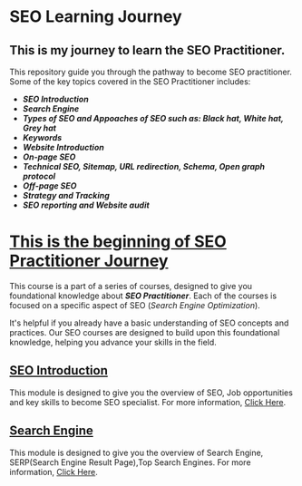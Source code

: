 # SEO Learning Journey
## This is my journey to learn the SEO Practitioner.
This repository guide you through the pathway to become SEO practitioner. Some of the key topics covered in the SEO Practitioner includes:
<b><i>
+ SEO Introduction
+ Search Engine
+ Types of SEO and Appoaches of SEO such as: Black hat, White hat, Grey hat 
+ Keywords
+ Website Introduction
+ On-page SEO
+ Technical SEO, Sitemap, URL redirection, Schema, Open graph protocol
+ Off-page SEO
+ Strategy and Tracking
+ SEO reporting and Website audit
 </i></b>

# <u> This is the beginning of SEO Practitioner Journey</u>

This course is a part of a series of courses, designed to give you foundational knowledge about **_SEO Practitioner_**. Each of the courses is focused on a specific aspect of SEO (_Search Engine Optimization_).

It's helpful if you already have a basic understanding of SEO concepts and practices. Our SEO courses are designed to build upon this foundational knowledge, helping you advance your skills in the field.

##   <a href="./SEO_Introduction/README.md">SEO Introduction</a>

This module is designed to give you the overview of SEO, Job opportunities and key skills to become SEO specialist. For more information, <a href="./SEO_Introduction/README.md">Click Here</a>.

##   <a href="./Search Engine/README.md">Search Engine</a>

This module is designed to give you the overview of Search Engine, SERP(Search Engine Result Page),Top Search Engines. For more information, <a href="./Search Engine/README.md">Click Here</a>.